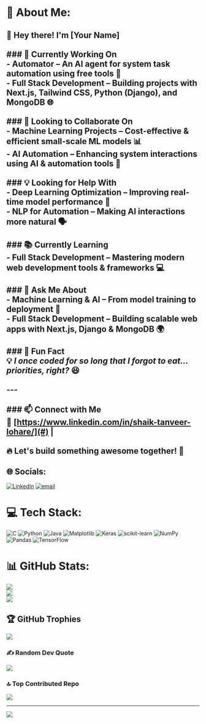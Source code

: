 # 💫 About Me:
## 👋 Hey there! I'm [Your Name]  <br><br>### 🚀 Currently Working On  <br>- **Automator** – An AI agent for system task automation using free tools 🤖  <br>- **Full Stack Development** – Building projects with Next.js, Tailwind CSS, Python (Django), and MongoDB 🌐  <br><br>### 🤝 Looking to Collaborate On  <br>- **Machine Learning Projects** – Cost-effective & efficient small-scale ML models 📊  <br>- **AI Automation** – Enhancing system interactions using AI & automation tools 🤯  <br><br>### 💡 Looking for Help With  <br>- **Deep Learning Optimization** – Improving real-time model performance 🚀  <br>- **NLP for Automation** – Making AI interactions more natural 🗣️  <br><br>### 📚 Currently Learning  <br>- **Full Stack Development** – Mastering modern web development tools & frameworks 💻  <br><br>### 💬 Ask Me About  <br>- **Machine Learning & AI** – From model training to deployment 🤖  <br>- **Full Stack Development** – Building scalable web apps with Next.js, Django & MongoDB 🌍  <br><br>### 🎉 Fun Fact  <br>💡 *I once coded for so long that I forgot to eat… priorities, right?* 😆  <br><br>---<br><br>### 📫 Connect with Me  <br>🔗 [https://www.linkedin.com/in/shaik-tanveer-lohare/](#) | <br><br>🔥 Let's build something awesome together! 🚀  <br>


## 🌐 Socials:
[![LinkedIn](https://img.shields.io/badge/LinkedIn-%230077B5.svg?logo=linkedin&logoColor=white)](https://linkedin.com/in/shaik-tanveer-lohare) [![email](https://img.shields.io/badge/Email-D14836?logo=gmail&logoColor=white)](mailto:shaiktanveer07404@gmail.com) 

# 💻 Tech Stack:
![C](https://img.shields.io/badge/c-%2300599C.svg?style=for-the-badge&logo=c&logoColor=white) ![Python](https://img.shields.io/badge/python-3670A0?style=for-the-badge&logo=python&logoColor=ffdd54) ![Java](https://img.shields.io/badge/java-%23ED8B00.svg?style=for-the-badge&logo=openjdk&logoColor=white) ![Matplotlib](https://img.shields.io/badge/Matplotlib-%23ffffff.svg?style=for-the-badge&logo=Matplotlib&logoColor=black) ![Keras](https://img.shields.io/badge/Keras-%23D00000.svg?style=for-the-badge&logo=Keras&logoColor=white) ![scikit-learn](https://img.shields.io/badge/scikit--learn-%23F7931E.svg?style=for-the-badge&logo=scikit-learn&logoColor=white) ![NumPy](https://img.shields.io/badge/numpy-%23013243.svg?style=for-the-badge&logo=numpy&logoColor=white) ![Pandas](https://img.shields.io/badge/pandas-%23150458.svg?style=for-the-badge&logo=pandas&logoColor=white) ![TensorFlow](https://img.shields.io/badge/TensorFlow-%23FF6F00.svg?style=for-the-badge&logo=TensorFlow&logoColor=white)
# 📊 GitHub Stats:
![](https://github-readme-stats.vercel.app/api?username=Tanveer744&theme=dark&hide_border=false&include_all_commits=true&count_private=true)<br/>
![](https://nirzak-streak-stats.vercel.app/?user=Tanveer744&theme=dark&hide_border=false)<br/>
![](https://github-readme-stats.vercel.app/api/top-langs/?username=Tanveer744&theme=dark&hide_border=false&include_all_commits=true&count_private=true&layout=compact)

## 🏆 GitHub Trophies
![](https://github-profile-trophy.vercel.app/?username=Tanveer744&theme=radical&no-frame=false&no-bg=false&margin-w=4)

### ✍️ Random Dev Quote
![](https://quotes-github-readme.vercel.app/api?type=horizontal&theme=radical)

### 🔝 Top Contributed Repo
![](https://github-contributor-stats.vercel.app/api?username=Tanveer744&limit=5&theme=dark&combine_all_yearly_contributions=true)

---
[![](https://visitcount.itsvg.in/api?id=Tanveer744&icon=0&color=0)](https://visitcount.itsvg.in)

<!-- Proudly created with GPRM ( https://gprm.itsvg.in ) -->

